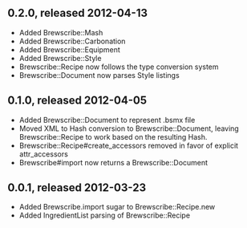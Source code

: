## 0.2.0, released 2012-04-13

* Added Brewscribe::Mash
* Added Brewscribe::Carbonation
* Added Brewscribe::Equipment
* Added Brewscribe::Style
* Brewscribe::Recipe now follows the type conversion system
* Brewscribe::Document now parses Style listings

## 0.1.0, released 2012-04-05

* Added Brewscribe::Document to represent .bsmx file
* Moved XML to Hash conversion to Brewscribe::Document, leaving Brewscribe::Recipe
  to work based on the resulting Hash.
* Brewscribe::Recipe#create\_accessors removed in favor of explicit attr\_accessors
* Brewscribe#import now returns a Brewscribe::Document

## 0.0.1, released 2012-03-23

* Added Brewscribe.import sugar to Brewscribe::Recipe.new
* Added IngredientList parsing of Brewscribe::Recipe
